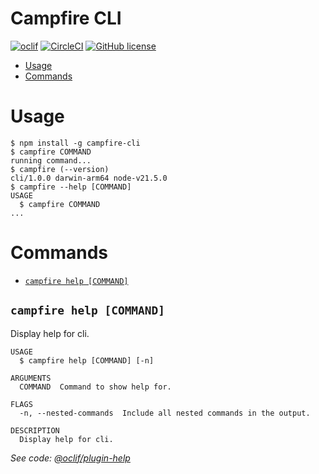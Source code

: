 Campfire CLI
=================

[![oclif](https://img.shields.io/badge/cli-oclif-brightgreen.svg)](https://oclif.io)
[![CircleCI](https://circleci.com/gh/oclif/hello-world/tree/main.svg?style=shield)](https://circleci.com/gh/oclif/hello-world/tree/main)
[![GitHub license](https://img.shields.io/github/license/oclif/hello-world)](https://github.com/oclif/hello-world/blob/main/LICENSE)

<!-- toc -->
* [Usage](#usage)
* [Commands](#commands)
<!-- tocstop -->
# Usage
<!-- usage -->
```sh-session
$ npm install -g campfire-cli
$ campfire COMMAND
running command...
$ campfire (--version)
cli/1.0.0 darwin-arm64 node-v21.5.0
$ campfire --help [COMMAND]
USAGE
  $ campfire COMMAND
...
```
<!-- usagestop -->
# Commands
<!-- commands -->
* [`campfire help [COMMAND]`](#campfire-help-command)

## `campfire help [COMMAND]`

Display help for cli.

```
USAGE
  $ campfire help [COMMAND] [-n]

ARGUMENTS
  COMMAND  Command to show help for.

FLAGS
  -n, --nested-commands  Include all nested commands in the output.

DESCRIPTION
  Display help for cli.
```

_See code: [@oclif/plugin-help](https://github.com/oclif/plugin-help/blob/v6.0.17/src/commands/help.ts)_

<!-- commandsstop -->
